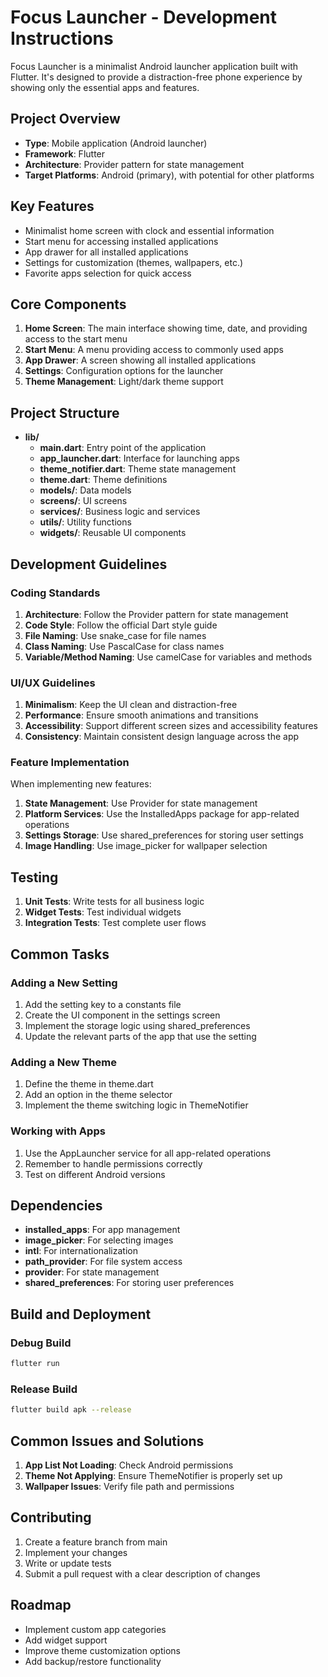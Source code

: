 # Focus Launcher - Development Instructions

Focus Launcher is a minimalist Android launcher application built with Flutter. It's designed to provide a distraction-free phone experience by showing only the essential apps and features.

## Project Overview

- **Type**: Mobile application (Android launcher)
- **Framework**: Flutter
- **Architecture**: Provider pattern for state management
- **Target Platforms**: Android (primary), with potential for other platforms

## Key Features

- Minimalist home screen with clock and essential information
- Start menu for accessing installed applications
- App drawer for all installed applications
- Settings for customization (themes, wallpapers, etc.)
- Favorite apps selection for quick access

## Core Components

1. **Home Screen**: The main interface showing time, date, and providing access to the start menu
2. **Start Menu**: A menu providing access to commonly used apps
3. **App Drawer**: A screen showing all installed applications
4. **Settings**: Configuration options for the launcher
5. **Theme Management**: Light/dark theme support

## Project Structure

- **lib/**
  - **main.dart**: Entry point of the application
  - **app_launcher.dart**: Interface for launching apps
  - **theme_notifier.dart**: Theme state management
  - **theme.dart**: Theme definitions
  - **models/**: Data models
  - **screens/**: UI screens
  - **services/**: Business logic and services
  - **utils/**: Utility functions
  - **widgets/**: Reusable UI components

## Development Guidelines

### Coding Standards

1. **Architecture**: Follow the Provider pattern for state management
2. **Code Style**: Follow the official Dart style guide
3. **File Naming**: Use snake_case for file names
4. **Class Naming**: Use PascalCase for class names
5. **Variable/Method Naming**: Use camelCase for variables and methods

### UI/UX Guidelines

1. **Minimalism**: Keep the UI clean and distraction-free
2. **Performance**: Ensure smooth animations and transitions
3. **Accessibility**: Support different screen sizes and accessibility features
4. **Consistency**: Maintain consistent design language across the app

### Feature Implementation

When implementing new features:

1. **State Management**: Use Provider for state management
2. **Platform Services**: Use the InstalledApps package for app-related operations
3. **Settings Storage**: Use shared_preferences for storing user settings
4. **Image Handling**: Use image_picker for wallpaper selection

## Testing

1. **Unit Tests**: Write tests for all business logic
2. **Widget Tests**: Test individual widgets
3. **Integration Tests**: Test complete user flows

## Common Tasks

### Adding a New Setting

1. Add the setting key to a constants file
2. Create the UI component in the settings screen
3. Implement the storage logic using shared_preferences
4. Update the relevant parts of the app that use the setting

### Adding a New Theme

1. Define the theme in theme.dart
2. Add an option in the theme selector
3. Implement the theme switching logic in ThemeNotifier

### Working with Apps

1. Use the AppLauncher service for all app-related operations
2. Remember to handle permissions correctly
3. Test on different Android versions

## Dependencies

- **installed_apps**: For app management
- **image_picker**: For selecting images
- **intl**: For internationalization
- **path_provider**: For file system access
- **provider**: For state management
- **shared_preferences**: For storing user preferences

## Build and Deployment

### Debug Build

```bash
flutter run
```

### Release Build

```bash
flutter build apk --release
```

## Common Issues and Solutions

1. **App List Not Loading**: Check Android permissions
2. **Theme Not Applying**: Ensure ThemeNotifier is properly set up
3. **Wallpaper Issues**: Verify file path and permissions

## Contributing

1. Create a feature branch from main
2. Implement your changes
3. Write or update tests
4. Submit a pull request with a clear description of changes

## Roadmap

- Implement custom app categories
- Add widget support
- Improve theme customization options
- Add backup/restore functionality